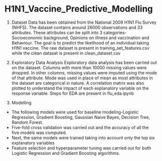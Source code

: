 # H1N1_Vaccine_Predictive_Modelling

1. Dataset
Data has been obtained from the National 2009 H1N1 Flu Survey (NHFS). The dataset contains around 26000 observations and 33 attributes. These attributes can be split into 3 categories- Socioeconomic background, Opinions on illness and vaccination and Behaviour.
The goal is to predict the likelihood of an individual taking H1N1 vaccine.
The raw dataset is present in training_set_features.csv while the clean dataset is present in clean_dataset.csv

2. Exploratory Data Analysis
Exploratory data analysis has been carried out on the dataset. Columns with more than 10000 missing values were dropped. In other columns, missing values were imputed using the mode of that attribute.  Mode was used in place of mean as most attributes in the dataset are categorical in nature. A correlation matrix was also plotted to understand the impact of each explanatory variable on the response variable. 
Steps for EDA are present in flu_eda.ipynb

3. Modelling
- The following models were used for baseline modeling-Logistic Regression, Gradient Boosting, Gaussian Naive Bayes, Decision Tree, Random Forest.
- Five-fold cross validation was carried out and the accuracy of all the five models was computed.
- Next, the same models were trained taking into account only the top six explanatory variables
- Feature selection and hyperparameter tuning was carried out for both Logistic Regression and Gradient Boosting algorithms.
